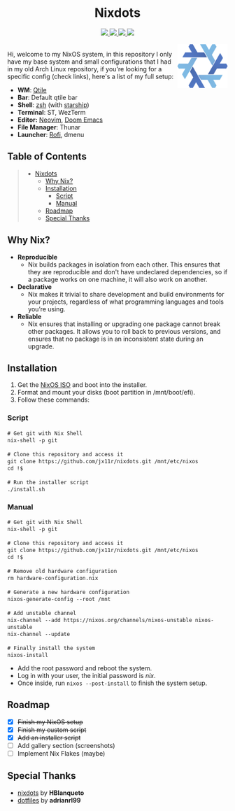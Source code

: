 <div align="center">
  <h1>Nixdots</h1>
  <a href="https://github.com/nixos/nixpkgs">
    <img src="https://img.shields.io/badge/NixOS-21.11-informational.svg?style=for-the-badge&logo=nixos&color=C9CBFF&logoColor=D9E0EE&labelColor=302D41" />
  </a>
  <a href="https://github.com/jx11r/nixdots">
    <img src="https://img.shields.io/github/repo-size/jx11r/nixdots?style=for-the-badge&logo=gitbook&color=F2CDCD&logoColor=D9E0EE&labelColor=302D41" />
  </a>
  <a href="https://github.com/jx11r/nixdots/stargazers">
    <img src="https://img.shields.io/github/stars/jx11r/nixdots?style=for-the-badge&logo=starship&color=B5E8E0&logoColor=D9E0EE&labelColor=302D41" />
  </a>
  <a href="https://github.com/jx11r/nixdots">
    <img src="https://badges.pufler.dev/visits/jx11r/nixdots?style=for-the-badge&logo=github&color=DDB6F2&logoColor=D9E0EE&labelColor=302D41" />
  </a>
</div><br>

<a href="https://nixos.org">
  <img align="right" height="100" alt="NixOS" src="https://raw.githubusercontent.com/NixOS/nixos-artwork/master/logo/nix-snowflake.svg" />
</a>

Hi, welcome to my NixOS system, in this repository I only have my base system and small configurations that I had in my old
Arch Linux repository, if you're looking for a specific config (check links), here's a list of my full setup:
+ **WM**: [Qtile](https://github.com/jx11r/qtile)
+ **Bar**: Default qtile bar
+ **Shell**: [zsh](/home/config/zsh) (with [starship](/home/config/starship.nix))
+ **Terminal**: ST, WezTerm
+ **Editor:** [Neovim](https://github.com/jx11r/nvim), [Doom Emacs](https://github.com/hlissner/doom-emacs)
+ **File Manager**: Thunar
+ **Launcher**: [Rofi](/home/config/rofi), dmenu

## Table of Contents
> - [Nixdots](#nixdots)
>   - [Why Nix?](#why-nix)
>   - [Installation](#installation)
>     - [Script](#script)
>     - [Manual](#manual)
>   - [Roadmap](#roadmap)
>   - [Special Thanks](#special-thanks)

## Why Nix?
- **Reproducible**
  - Nix builds packages in isolation from each other. This ensures that they are reproducible and don't have undeclared dependencies, so if a package works on one machine, it will also work on another.
- **Declarative**
  - Nix makes it trivial to share development and build environments for your projects, regardless of what programming languages and tools you’re using.
- **Reliable**
  - Nix ensures that installing or upgrading one package cannot break other packages. It allows you to roll back to previous versions, and ensures that no package is in an inconsistent state during an upgrade.

## Installation
1. Get the [NixOS ISO](https://nixos.org/download.html#nixos-iso) and boot into the installer.
2. Format and mount your disks (boot partition in /mnt/boot/efi).
3. Follow these commands:

### Script
```shell
# Get git with Nix Shell
nix-shell -p git

# Clone this repository and access it
git clone https://github.com/jx11r/nixdots.git /mnt/etc/nixos
cd !$

# Run the installer script
./install.sh
```

### Manual
```shell
# Get git with Nix Shell
nix-shell -p git

# Clone this repository and access it
git clone https://github.com/jx11r/nixdots.git /mnt/etc/nixos
cd !$

# Remove old hardware configuration
rm hardware-configuration.nix

# Generate a new hardware configuration
nixos-generate-config --root /mnt

# Add unstable channel
nix-channel --add https://nixos.org/channels/nixos-unstable nixos-unstable
nix-channel --update

# Finally install the system
nixos-install
```

- Add the root password and reboot the system.
- Log in with your user, the initial password is *nix*.
- Once inside, run `nixos --post-install` to finish the system setup.

## Roadmap
- [x] ~~Finish my NixOS setup~~
- [x] ~~Finish my custom script~~
- [x] ~~Add an installer script~~
- [ ] Add gallery section (screenshots)
- [ ] Implement Nix Flakes (maybe)

## Special Thanks
- [nixdots](https://github.com/HBlanqueto/nixdots) by **HBlanqueto**
- [dotfiles](https://github.com/adrianrl99/dotfiles) by **adrianrl99**
